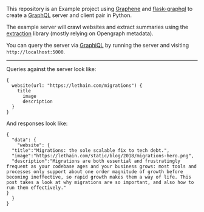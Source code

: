 
This repository is an Example project using [Graphene](https://graphene-python.org/)
and [flask-graphql](https://github.com/graphql-python/flask-graphql) to create a [GraphQL](https://graphql.org/)
server and client pair in Python.

The example server will crawl websites and extract summaries using the [extraction](https://github.com/lethain/extraction)
library (mostly relying on Opengraph metadata).

You can query the server via [GraphiQL](https://github.com/graphql/graphiql) by running
the server and visiting `http://localhost:5000`.

---

Queries against the server look like:

    {
      website(url: "https://lethain.com/migrations") {
        title
	      image
	      description
      }
    }

And responses look like:

    {
      "data": {
        "website": {
	  "title":"Migrations: the sole scalable fix to tech debt.",
	  "image":"https://lethain.com/static/blog/2018/migrations-hero.png",
	  "description":"Migrations are both essential and frustratingly frequent as your codebase ages and your business grows: most tools and processes only support about one order magnitude of growth before becoming ineffective, so rapid growth makes them a way of life. This post takes a look at why migrations are so important, and also how to run them effectively."
	}
      }
    }

